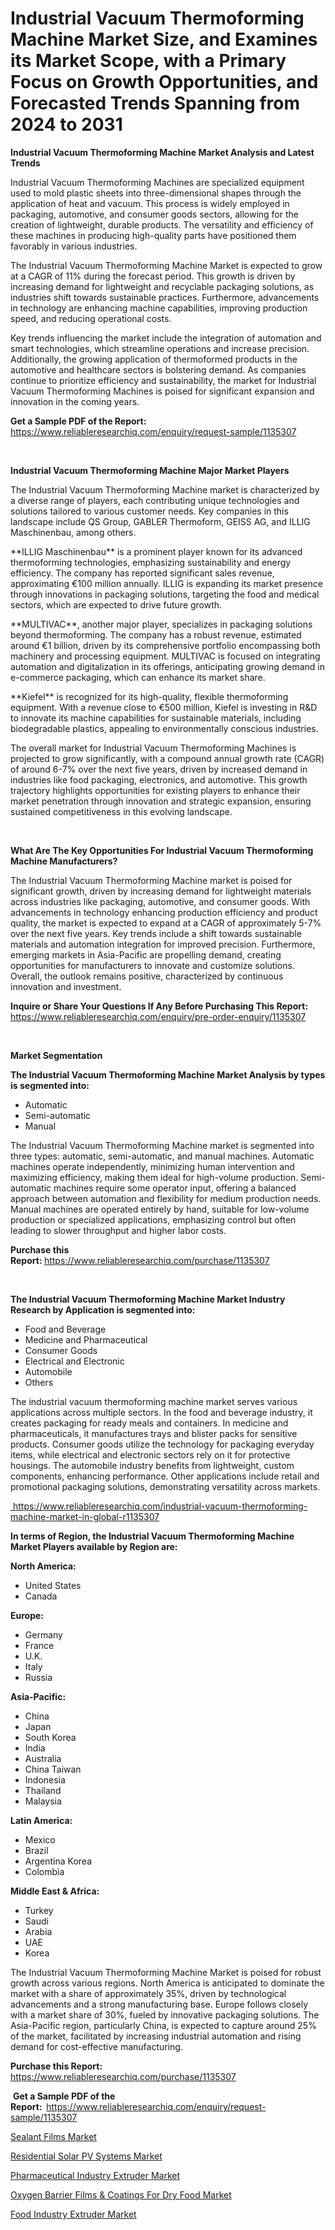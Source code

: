<p><h1>Industrial Vacuum Thermoforming Machine Market Size, and Examines its Market Scope, with a Primary Focus on Growth Opportunities, and Forecasted Trends Spanning from 2024 to 2031</h1></p><p><strong>Industrial Vacuum Thermoforming Machine Market Analysis and Latest Trends</strong></p>
<p><p>Industrial Vacuum Thermoforming Machines are specialized equipment used to mold plastic sheets into three-dimensional shapes through the application of heat and vacuum. This process is widely employed in packaging, automotive, and consumer goods sectors, allowing for the creation of lightweight, durable products. The versatility and efficiency of these machines in producing high-quality parts have positioned them favorably in various industries.</p><p>The Industrial Vacuum Thermoforming Machine Market is expected to grow at a CAGR of 11% during the forecast period. This growth is driven by increasing demand for lightweight and recyclable packaging solutions, as industries shift towards sustainable practices. Furthermore, advancements in technology are enhancing machine capabilities, improving production speed, and reducing operational costs. </p><p>Key trends influencing the market include the integration of automation and smart technologies, which streamline operations and increase precision. Additionally, the growing application of thermoformed products in the automotive and healthcare sectors is bolstering demand. As companies continue to prioritize efficiency and sustainability, the market for Industrial Vacuum Thermoforming Machines is poised for significant expansion and innovation in the coming years.</p></p>
<p><strong>Get a Sample PDF of the Report:&nbsp;</strong> <a href="https://www.reliableresearchiq.com/enquiry/request-sample/1135307?utm_campaign=904&utm_medium=2&utm_source=Github&utm_content=ia&utm_term=09102024&utm_id=industrial-vacuum-thermoforming-machine">https://www.reliableresearchiq.com/enquiry/request-sample/1135307</a></p>
<p>&nbsp;</p>
<p><strong>Industrial Vacuum Thermoforming Machine Major Market Players</strong></p>
<p><p>The Industrial Vacuum Thermoforming Machine market is characterized by a diverse range of players, each contributing unique technologies and solutions tailored to various customer needs. Key companies in this landscape include QS Group, GABLER Thermoform, GEISS AG, and ILLIG Maschinenbau, among others.</p><p>**ILLIG Maschinenbau** is a prominent player known for its advanced thermoforming technologies, emphasizing sustainability and energy efficiency. The company has reported significant sales revenue, approximating €100 million annually. ILLIG is expanding its market presence through innovations in packaging solutions, targeting the food and medical sectors, which are expected to drive future growth.</p><p>**MULTIVAC**, another major player, specializes in packaging solutions beyond thermoforming. The company has a robust revenue, estimated around €1 billion, driven by its comprehensive portfolio encompassing both machinery and processing equipment. MULTIVAC is focused on integrating automation and digitalization in its offerings, anticipating growing demand in e-commerce packaging, which can enhance its market share.</p><p>**Kiefel** is recognized for its high-quality, flexible thermoforming equipment. With a revenue close to €500 million, Kiefel is investing in R&D to innovate its machine capabilities for sustainable materials, including biodegradable plastics, appealing to environmentally conscious industries.</p><p>The overall market for Industrial Vacuum Thermoforming Machines is projected to grow significantly, with a compound annual growth rate (CAGR) of around 6-7% over the next five years, driven by increased demand in industries like food packaging, electronics, and automotive. This growth trajectory highlights opportunities for existing players to enhance their market penetration through innovation and strategic expansion, ensuring sustained competitiveness in this evolving landscape.</p></p>
<p>&nbsp;</p>
<p><strong>What Are The Key Opportunities For Industrial Vacuum Thermoforming Machine Manufacturers?</strong></p>
<p><p>The Industrial Vacuum Thermoforming Machine market is poised for significant growth, driven by increasing demand for lightweight materials across industries like packaging, automotive, and consumer goods. With advancements in technology enhancing production efficiency and product quality, the market is expected to expand at a CAGR of approximately 5-7% over the next five years. Key trends include a shift towards sustainable materials and automation integration for improved precision. Furthermore, emerging markets in Asia-Pacific are propelling demand, creating opportunities for manufacturers to innovate and customize solutions. Overall, the outlook remains positive, characterized by continuous innovation and investment.</p></p>
<p><strong>Inquire or Share Your Questions If Any Before Purchasing This Report:</strong> <a href="https://www.reliableresearchiq.com/enquiry/pre-order-enquiry/1135307?utm_campaign=904&utm_medium=2&utm_source=Github&utm_content=ia&utm_term=09102024&utm_id=industrial-vacuum-thermoforming-machine">https://www.reliableresearchiq.com/enquiry/pre-order-enquiry/1135307</a></p>
<p>&nbsp;</p>
<p><strong>Market Segmentation</strong></p>
<p><strong>The Industrial Vacuum Thermoforming Machine Market Analysis by types is segmented into:</strong></p>
<p><ul><li>Automatic</li><li>Semi-automatic</li><li>Manual</li></ul></p>
<p><p>The Industrial Vacuum Thermoforming Machine market is segmented into three types: automatic, semi-automatic, and manual machines. Automatic machines operate independently, minimizing human intervention and maximizing efficiency, making them ideal for high-volume production. Semi-automatic machines require some operator input, offering a balanced approach between automation and flexibility for medium production needs. Manual machines are operated entirely by hand, suitable for low-volume production or specialized applications, emphasizing control but often leading to slower throughput and higher labor costs.</p></p>
<p><strong>Purchase this Report:&nbsp;</strong><a href="https://www.reliableresearchiq.com/purchase/1135307?utm_campaign=904&utm_medium=2&utm_source=Github&utm_content=ia&utm_term=09102024&utm_id=industrial-vacuum-thermoforming-machine">https://www.reliableresearchiq.com/purchase/1135307</a></p>
<p>&nbsp;</p>
<p><strong>The Industrial Vacuum Thermoforming Machine Market Industry Research by Application is segmented into:</strong></p>
<p><ul><li>Food and Beverage</li><li>Medicine and Pharmaceutical</li><li>Consumer Goods</li><li>Electrical and Electronic</li><li>Automobile</li><li>Others</li></ul></p>
<p><p>The industrial vacuum thermoforming machine market serves various applications across multiple sectors. In the food and beverage industry, it creates packaging for ready meals and containers. In medicine and pharmaceuticals, it manufactures trays and blister packs for sensitive products. Consumer goods utilize the technology for packaging everyday items, while electrical and electronic sectors rely on it for protective housings. The automobile industry benefits from lightweight, custom components, enhancing performance. Other applications include retail and promotional packaging solutions, demonstrating versatility across markets.</p></p>
<p><a href="https://www.reliableresearchiq.com/industrial-vacuum-thermoforming-machine-market-in-global-r1135307?utm_campaign=904&utm_medium=2&utm_source=Github&utm_content=ia&utm_term=09102024&utm_id=industrial-vacuum-thermoforming-machine">&nbsp;https://www.reliableresearchiq.com/industrial-vacuum-thermoforming-machine-market-in-global-r1135307</a></p>
<p><strong>In terms of Region, the Industrial Vacuum Thermoforming Machine Market Players available by Region are:</strong></p>
<p>
    <p> <strong> North America: </strong>
        <ul>
            <li>United States</li>
            <li>Canada</li>
        </ul>
        </p> 
    <p> <strong> Europe: </strong>
        <ul>
            <li>Germany</li>
            <li>France</li>
            <li>U.K.</li>
            <li>Italy</li>
            <li>Russia</li>
        </ul>
        </p> 
    <p> <strong> Asia-Pacific: </strong>
        <ul>
            <li>China</li>
            <li>Japan</li>
            <li>South Korea</li>
            <li>India</li>
            <li>Australia</li>
            <li>China Taiwan</li>
            <li>Indonesia</li>
            <li>Thailand</li>
            <li>Malaysia</li>
        </ul>
        </p> 
    <p> <strong> Latin America: </strong>
        <ul>
            <li>Mexico</li>
            <li>Brazil</li>
            <li>Argentina Korea</li>
            <li>Colombia</li>
        </ul>
        </p> 
    <p> <strong> Middle East & Africa: </strong>
        <ul>
            <li>Turkey</li>
            <li>Saudi</li>
            <li>Arabia</li>
            <li>UAE</li>
            <li>Korea</li>
        </ul>
    </p>
    </p>
<p><p>The Industrial Vacuum Thermoforming Machine Market is poised for robust growth across various regions. North America is anticipated to dominate the market with a share of approximately 35%, driven by technological advancements and a strong manufacturing base. Europe follows closely with a market share of 30%, fueled by innovative packaging solutions. The Asia-Pacific region, particularly China, is expected to capture around 25% of the market, facilitated by increasing industrial automation and rising demand for cost-effective manufacturing.</p></p>
<p><strong>Purchase this Report: </strong><a href="https://www.reliableresearchiq.com/purchase/1135307?utm_campaign=904&utm_medium=2&utm_source=Github&utm_content=ia&utm_term=09102024&utm_id=industrial-vacuum-thermoforming-machine">https://www.reliableresearchiq.com/purchase/1135307</a></p>
<p>&nbsp;<strong>Get a Sample PDF of the Report:&nbsp;&nbsp;</strong><a href="https://www.reliableresearchiq.com/enquiry/request-sample/1135307?utm_campaign=904&utm_medium=2&utm_source=Github&utm_content=ia&utm_term=09102024&utm_id=industrial-vacuum-thermoforming-machine">https://www.reliableresearchiq.com/enquiry/request-sample/1135307</a></p>
<p><strong></strong></p>
<p><p><a href="https://www.linkedin.com/pulse/sealant-films-market-pulse-42-expansion-blueprint-2024-2031-growizr-bccgf?utm_campaign=904&utm_medium=2&utm_source=Github&utm_content=ia&utm_term=09102024&utm_id=industrial-vacuum-thermoforming-machine">Sealant Films Market</a></p><p><a href="https://www.linkedin.com/pulse/residential-solar-pv-systems-market-navigating-challenges-rsh3e?utm_campaign=904&utm_medium=2&utm_source=Github&utm_content=ia&utm_term=09102024&utm_id=industrial-vacuum-thermoforming-machine">Residential Solar PV Systems Market</a></p><p><a href="https://github.com/shaw2dornak/Market-Research-Report-List-1/blob/main/pharmaceutical-industry-extruder-market.md?utm_campaign=904&utm_medium=2&utm_source=Github&utm_content=ia&utm_term=09102024&utm_id=industrial-vacuum-thermoforming-machine">Pharmaceutical Industry Extruder Market</a></p><p><a href="https://issuu.com/reportprime-2/docs/oxygen-barrier-films-coatings-for-d_9f7af7629e97db?utm_campaign=904&utm_medium=2&utm_source=Github&utm_content=ia&utm_term=09102024&utm_id=industrial-vacuum-thermoforming-machine">Oxygen Barrier Films & Coatings For Dry Food Market</a></p><p><a href="https://github.com/vardywhruffin8/Market-Research-Report-List-1/blob/main/food-industry-extruder-market.md?utm_campaign=904&utm_medium=2&utm_source=Github&utm_content=ia&utm_term=09102024&utm_id=industrial-vacuum-thermoforming-machine">Food Industry Extruder Market</a></p></p>